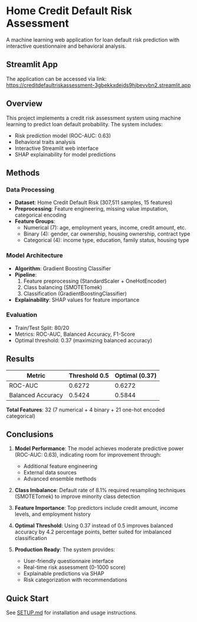 # Home Credit Default Risk Assessment

A machine learning web application for loan default risk prediction with interactive questionnaire and behavioral analysis.

## Streamlit App
The application can be accessed via link: https://creditdefaultriskassessment-3gbekkxdejds9hjbevvbn2.streamlit.app

## Overview

This project implements a credit risk assessment system using machine learning to predict loan default probability. The system includes:
- Risk prediction model (ROC-AUC: 0.63)
- Behavioral traits analysis
- Interactive Streamlit web interface
- SHAP explainability for model predictions

## Methods

### Data Processing
- **Dataset**: Home Credit Default Risk (307,511 samples, 15 features)
- **Preprocessing**: Feature engineering, missing value imputation, categorical encoding
- **Feature Groups**: 
  - Numerical (7): age, employment years, income, credit amount, etc.
  - Binary (4): gender, car ownership, housing ownership, contract type
  - Categorical (4): income type, education, family status, housing type

### Model Architecture
- **Algorithm**: Gradient Boosting Classifier
- **Pipeline**: 
  1. Feature preprocessing (StandardScaler + OneHotEncoder)
  2. Class balancing (SMOTETomek)
  3. Classification (GradientBoostingClassifier)
- **Explainability**: SHAP values for feature importance

### Evaluation
- Train/Test Split: 80/20
- Metrics: ROC-AUC, Balanced Accuracy, F1-Score
- Optimal threshold: 0.37 (maximizing balanced accuracy)

## Results

| Metric | Threshold 0.5 | Optimal (0.37) |
|--------|---------------|----------------|
| ROC-AUC | 0.6272 | 0.6272 |
| Balanced Accuracy | 0.5424 | 0.5844 |

**Total Features**: 32 (7 numerical + 4 binary + 21 one-hot encoded categorical)

## Conclusions

1. **Model Performance**: The model achieves moderate predictive power (ROC-AUC: 0.63), indicating room for improvement through:
   - Additional feature engineering
   - External data sources
   - Advanced ensemble methods

2. **Class Imbalance**: Default rate of 8.1% required resampling techniques (SMOTETomek) to improve minority class detection

3. **Feature Importance**: Top predictors include credit amount, income levels, and employment history

4. **Optimal Threshold**: Using 0.37 instead of 0.5 improves balanced accuracy by 4.2 percentage points, better suited for imbalanced classification

5. **Production Ready**: The system provides:
   - User-friendly questionnaire interface
   - Real-time risk assessment (0-1000 score)
   - Explainable predictions via SHAP
   - Risk categorization with recommendations

## Quick Start

See [SETUP.md](SETUP.md) for installation and usage instructions.